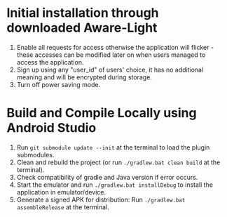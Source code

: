 # Initial installation through downloaded Aware-Light

1. Enable all requests for access otherwise the application will flicker - these accesses can be modified later on when users managed to access the application.
2. Sign up using any "user_id" of users' choice, it has no additional meaning and will be encrypted during storage.
3. Turn off power saving mode.

# Build and Compile Locally using Android Studio

1. Run `git submodule update --init` at the terminal to load the plugin submodules.
2. Clean and rebuild the project (or run `./gradlew.bat clean build` at the terminal).
3. Check compatibility of gradle and Java version if error occurs.
4. Start the emulator and run `./gradlew.bat installDebug` to install the application in emulator/device.
5. Generate a signed APK for distribution: Run `./gradlew.bat assembleRelease` at the terminal.
